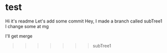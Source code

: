 # test
Hi it's readme
Let's add some commit
Hey, I made a branch called subTree1
I change some at mg

I'll get merge
>>>>>>> subTree1
